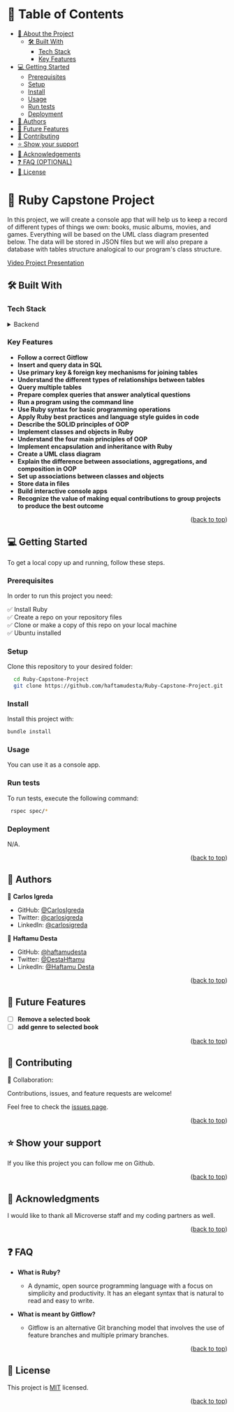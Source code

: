 <a name="readme-top"></a>

# 📗 Table of Contents

- [📖 About the Project](#about-project)
  - [🛠 Built With](#built-with)
    - [Tech Stack](#tech-stack)
    - [Key Features](#key-features)
- [💻 Getting Started](#getting-started)
  - [Prerequisites](#prerequisites)
  - [Setup](#setup)
  - [Install](#install)
  - [Usage](#usage)
  - [Run tests](#run-tests)
  - [Deployment](#deployment)
- [👥 Authors](#authors)
- [🔭 Future Features](#future-features)
- [🤝 Contributing](#contributing)
- [⭐️ Show your support](#support)
- [🙏 Acknowledgements](#acknowledgements)
- [❓ FAQ (OPTIONAL)](#faq)
- [📝 License](#license)

# 📖 Ruby Capstone Project <a name="about-project"></a>

In this project, we will create a console app that will help us to keep a record of different types of things we own: books, music albums, movies, and games. Everything will be based on the UML class diagram presented below. The data will be stored in JSON files but we will also prepare a database with tables structure analogical to our program's class structure.

[Video Project Presentation](https://drive.google.com/file/d/1zwRWgqWuFNS2jjecVui2X3Owt03k_TIO/view?usp=sharing)

## 🛠 Built With <a name="built-with"></a>

### Tech Stack <a name="tech-stack"></a>

<details>
<summary>Backend</summary>
  <ul>
    <li><a href="https://www.ruby-lang.org/en/">Ruby</a></li>
  </ul>
</details>

### Key Features <a name="key-features"></a>

- **Follow a correct Gitflow**
- **Insert and query data in SQL**
- **Use primary key & foreign key mechanisms for joining tables**
- **Understand the different types of relationships between tables**
- **Query multiple tables**
- **Prepare complex queries that answer analytical questions**
- **Run a program using the command line**
- **Use Ruby syntax for basic programming operations**
- **Apply Ruby best practices and language style guides in code**
- **Describe the SOLID principles of OOP**
- **Implement classes and objects in Ruby**
- **Understand the four main principles of OOP**
- **Implement encapsulation and inheritance with Ruby**
- **Create a UML class diagram**
- **Explain the difference between associations, aggregations, and composition in OOP**
- **Set up associations between classes and objects**
- **Store data in files**
- **Build interactive console apps**
- **Recognize the value of making equal contributions to group projects to produce the best outcome**

<p align="right">(<a href="#readme-top">back to top</a>)</p>

## 💻 Getting Started <a name="getting-started"></a>

To get a local copy up and running, follow these steps.

### Prerequisites

In order to run this project you need:

✅ Install Ruby <br>
✅ Create a repo on your repository files <br>
✅ Clone or make a copy of this repo on your local machine <br>
✅ Ubuntu installed

### Setup

Clone this repository to your desired folder:

```sh
  cd Ruby-Capstone-Project
  git clone https://github.com/haftamudesta/Ruby-Capstone-Project.git
```

### Install

Install this project with:

```bash
bundle install
```

### Usage

You can use it as a console app.

### Run tests

To run tests, execute the following command:

```bash
 rspec spec/*
```

### Deployment

N/A.

<p align="right">(<a href="#readme-top">back to top</a>)</p>

## 👥 Authors <a name="authors"></a>

👤 **Carlos Igreda**

- GitHub: [@CarlosIgreda](https://github.com/CarlosIgreda)
- Twitter: [@carlosigreda](https://twitter.com/carlosigreda)
- LinkedIn: [@carlosigreda](https://www.linkedin.com/in/carlosigreda/)

👤 **Haftamu Desta**

- GitHub: [@haftamudesta](https://github.com/haftamudesta)
- Twitter: [@DestaHftamu](https://twitter.com/DestaHftamu)
- LinkedIn: [@Haftamu Desta](https://linkedin.com/in/haftamu-desta)

<p align="right">(<a href="#readme-top">back to top</a>)</p>

## 🔭 Future Features <a name="future-features"></a>

- [ ] **Remove a selected book**
- [ ] **add genre to selected book**

<p align="right">(<a href="#readme-top">back to top</a>)</p>

## 🤝 Contributing <a name="contributing"></a>

👤 Collaboration:

Contributions, issues, and feature requests are welcome!

Feel free to check the [issues page](https://github.com/haftamudesta/Ruby-Capstone-Project/issues).

<p align="right">(<a href="#readme-top">back to top</a>)</p>

## ⭐️ Show your support <a name="support"></a>

If you like this project you can follow me on Github.

<p align="right">(<a href="#readme-top">back to top</a>)</p>

## 🙏 Acknowledgments <a name="acknowledgements"></a>

I would like to thank all Microverse staff and my coding partners as well.

<p align="right">(<a href="#readme-top">back to top</a>)</p>

## ❓ FAQ <a name="faq"></a>

- **What is Ruby?**

  - A dynamic, open source programming language with a focus on simplicity and productivity. It has an elegant syntax that is natural to read and easy to write.

- **What is meant by Gitflow?**

  - Gitflow is an alternative Git branching model that involves the use of feature branches and multiple primary branches.

<p align="right">(<a href="#readme-top">back to top</a>)</p>

## 📝 License <a name="license"></a>

This project is [MIT](./LICENSE) licensed.

<p align="right">(<a href="#readme-top">back to top</a>)</p>
